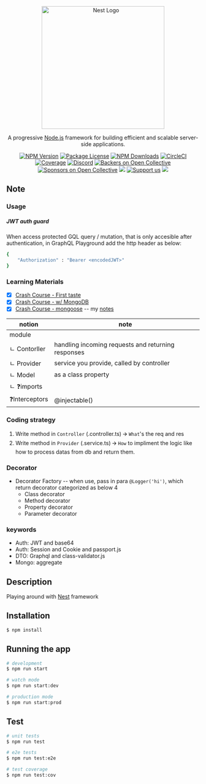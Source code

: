 <p align="center">
  <a href="http://nestjs.com/" target="blank"><img src="https://nestjs.com/img/logo_text.svg" width="320" alt="Nest Logo" /></a>
</p>

[circleci-image]: https://img.shields.io/circleci/build/github/nestjs/nest/master?token=abc123def456
[circleci-url]: https://circleci.com/gh/nestjs/nest

  <p align="center">A progressive <a href="http://nodejs.org" target="_blank">Node.js</a> framework for building efficient and scalable server-side applications.</p>
    <p align="center">
<a href="https://www.npmjs.com/~nestjscore" target="_blank"><img src="https://img.shields.io/npm/v/@nestjs/core.svg" alt="NPM Version" /></a>
<a href="https://www.npmjs.com/~nestjscore" target="_blank"><img src="https://img.shields.io/npm/l/@nestjs/core.svg" alt="Package License" /></a>
<a href="https://www.npmjs.com/~nestjscore" target="_blank"><img src="https://img.shields.io/npm/dm/@nestjs/common.svg" alt="NPM Downloads" /></a>
<a href="https://circleci.com/gh/nestjs/nest" target="_blank"><img src="https://img.shields.io/circleci/build/github/nestjs/nest/master" alt="CircleCI" /></a>
<a href="https://coveralls.io/github/nestjs/nest?branch=master" target="_blank"><img src="https://coveralls.io/repos/github/nestjs/nest/badge.svg?branch=master#9" alt="Coverage" /></a>
<a href="https://discord.gg/G7Qnnhy" target="_blank"><img src="https://img.shields.io/badge/discord-online-brightgreen.svg" alt="Discord"/></a>
<a href="https://opencollective.com/nest#backer" target="_blank"><img src="https://opencollective.com/nest/backers/badge.svg" alt="Backers on Open Collective" /></a>
<a href="https://opencollective.com/nest#sponsor" target="_blank"><img src="https://opencollective.com/nest/sponsors/badge.svg" alt="Sponsors on Open Collective" /></a>
  <a href="https://paypal.me/kamilmysliwiec" target="_blank"><img src="https://img.shields.io/badge/Donate-PayPal-ff3f59.svg"/></a>
    <a href="https://opencollective.com/nest#sponsor"  target="_blank"><img src="https://img.shields.io/badge/Support%20us-Open%20Collective-41B883.svg" alt="Support us"></a>
  <a href="https://twitter.com/nestframework" target="_blank"><img src="https://img.shields.io/twitter/follow/nestframework.svg?style=social&label=Follow"></a>
</p>
  <!--[![Backers on Open Collective](https://opencollective.com/nest/backers/badge.svg)](https://opencollective.com/nest#backer)
  [![Sponsors on Open Collective](https://opencollective.com/nest/sponsors/badge.svg)](https://opencollective.com/nest#sponsor)-->

## Note 

### Usage

##### JWT auth guard

When access protected GQL query / mutation, that is only accesible after authentication, in GraphQL Playground add the http header as below:
```bash
{
	"Authorization" : "Bearer <encodedJWT>"
}
```

### Learning Materials 
- [x] [Crash Course - First taste](https://youtu.be/F_oOtaxb0L8)
- [x] [Crash Course - w/ MongoDB](https://www.youtube.com/watch?v=ulfU5vY6I78)
- [x] [Crash Course - mongoose](https://www.youtube.com/watch?v=DZBGEVgL2eE&ab_channel=WebDevSimplified) -- my [notes](https://github.com/benson00077/devcamper_api#mongoose)

| notion        | note                                               |
| ------------- | -------------------------------------------------- |
| module        |                                                    |
| ㄴ Contorller | handling incoming requests and returning responses |
| ㄴ Provider   | service you provide, called by controller          |
| ㄴ Model      | as a class property                                |
| ㄴ ❓imports   |                                                    |
| ❓Interceptors | @injectable()                                      |

### Coding strategy 
  1. Write method in `Controller` (.controller.ts) 🡪 `What`'s the req and res 
  2. Write method in `Provider` (.service.ts) 🡪 `How` to impliment the logic like how to process datas from db and return them.

### Decorator
- Decorator Factory -- when use, pass in para `@Logger('hi')`, which return decorator categorized as below 4 
    - Class decorator
    - Method decorator
    - Property decorator
    - Parameter decorator

### keywords
- Auth: JWT and base64
- Auth: Session and Cookie and passport.js 
- DTO:  Graphql and class-validator.js
- Mongo: aggregate

## Description

Playing around with [Nest](https://github.com/nestjs/nest) framework

## Installation

```bash
$ npm install
```

## Running the app

```bash
# development
$ npm run start

# watch mode
$ npm run start:dev

# production mode
$ npm run start:prod
```

## Test

```bash
# unit tests
$ npm run test

# e2e tests
$ npm run test:e2e

# test coverage
$ npm run test:cov
```